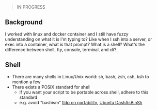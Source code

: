 > IN PROGRESS

## Background

I worked with linux and docker container and I still have fuzzy understanding on what it is I'm typing to?
Like when I ssh into a server, or exec into a container, what is that prompt?
What is a shell? What's the difference between shell, tty, console, terminal, and cli?

## Shell

* There are many shells in Linux/Unix world: sh, bash, zsh, csh, ksh to mention a few
* There exists a POSIX standard for shell
  * If you want your script to be portable across shell, adhere to this standard
  * e.g. avoid "bashism" [tldp on portability](https://tldp.org/LDP/abs/html/portabilityissues.htm), [Ubuntu DashAsBinSh](https://wiki.ubuntu.com/DashAsBinSh)
  